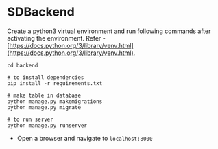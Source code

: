 # SDBackend
Create a python3 virtual environment and run following commands after activating the environment. 
Refer - [https://docs.python.org/3/library/venv.html](https://docs.python.org/3/library/venv.html).
```
cd backend

# to install dependencies
pip install -r requirements.txt

# make table in database
python manage.py makemigrations
python manage.py migrate

# to run server
python manage.py runserver
```
* Open a browser and navigate to `localhost:8000`
